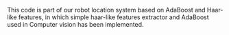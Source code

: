 This code is part of our robot location system based on AdaBoost and Haar-like features, in which simple haar-like features extractor and AdaBoost used in Computer vision has been implemented.